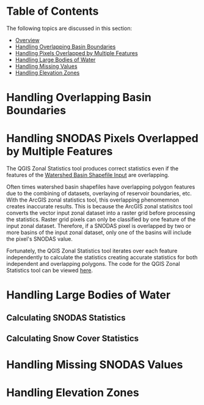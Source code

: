 # Table of Contents 

The following topics are discussed in this section:

* [Overview](#overview)
* [Handling Overlapping Basin Boundaries](#handling-overlapping-basin-boundaries)
* [Handling Pixels Overlapped by Multiple Features](#handling-snodas-pixels-overlapped-by-multiple-features)
* [Handling Large Bodies of Water](#handling-large-bodies-of-water)
* [Handling Missing Values](#handling-missing-snodas-values)
* [Handling Elevation Zones](#handling-elevation-zones)

# Handling Overlapping Basin Boundaries


# Handling SNODAS Pixels Overlapped by Multiple Features

The QGIS Zonal Statistics tool produces correct statistics even if the features of the [Watershed Basin Shapefile Input](file-structure.md#snodastools92staticdata92)
are overlapping. 

Often times watershed basin shapefiles have overlapping polygon features due to the combining of datasets, overlaying of reservoir boundaries, etc. With the ArcGIS 
zonal statistics tool, this overlapping phenomemnon creates inaccurate results. This is because the ArcGIS zonal statisitcs tool converts the vector input zonal dataset 
into a raster grid before processing the statistics. Raster grid pixels can only be classified by one feature of the input zonal dataset. Therefore, if a SNODAS pixel 
is overlapped by two or more basins of the input zonal dataset, only one of the basins will include the pixel's SNODAS value. 

Fortunately, the QGIS Zonal Statistics tool iterates over each feature independently to calculate the statistics creating accurate statistics for both independent and 
overlapping polygons.  The code for the QGIS Zonal Statistics tool can be viewed 
[here](https://github.com/qgis/QGIS/blob/a2f51260db5357917e86b78f1bb2915379d670dd/src/analysis/vector/qgszonalstatistics.cpp).

# Handling Large Bodies of Water
## Calculating SNODAS Statistics
## Calculating Snow Cover Statistics
# Handling Missing SNODAS Values
# Handling Elevation Zones